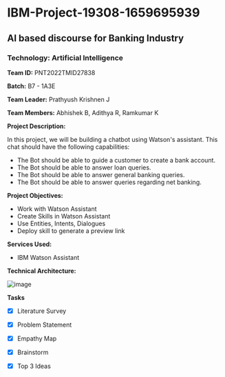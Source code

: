 # IBM-Project-19308-1659695939
## AI based discourse for Banking Industry
### Technology: Artificial Intelligence
**Team ID:** PNT2022TMID27838

**Batch:** B7 - 1A3E 

**Team Leader:** Prathyush Krishnen J

**Team Members:** Abhishek B, Adithya R, Ramkumar K

**Project Description:**

In this project, we will be building a chatbot using Watson's assistant. This chat should have the following capabilities:

- The Bot should be able to guide a customer to create a bank account.
- The Bot should be able to answer loan queries.
- The Bot should be able to answer general banking queries.
- The Bot should be able to answer queries regarding net banking.

**Project Objectives:** 
- Work with Watson Assistant
- Create Skills  in Watson Assistant
- Use Entities, Intents, Dialogues
- Deploy skill to generate a preview link

**Services Used:**
- IBM Watson Assistant


**Technical Architecture:**

![image](https://user-images.githubusercontent.com/57994522/191175131-9a5742fc-a728-4282-83d5-74d4c2dc7035.png)

**Tasks**
- [x] Literature Survey
- [x] Problem Statement
- [x] Empathy Map
- [x] Brainstorm
- [x] Top 3 Ideas

